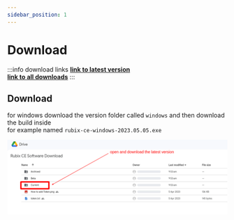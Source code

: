 ```yaml
---
sidebar_position: 1
---
```


# Download

:::info download links
**[link to latest version](https://drive.google.com/drive/u/1/folders/1ylDsqJDOtbAh5KUySgK7WkO4exmK6Vbi)** <br/>
**[link to all downloads](https://drive.google.com/drive/folders/1slMWRrk0-apIV1HEBnewk-_PWTgDcmn8)**
:::

## Download 

for windows download the version folder called `windows` and then download the build inside <br/>
for example named `rubix-ce-windows-2023.05.05.exe`


![-](img/where-to-download.png)

